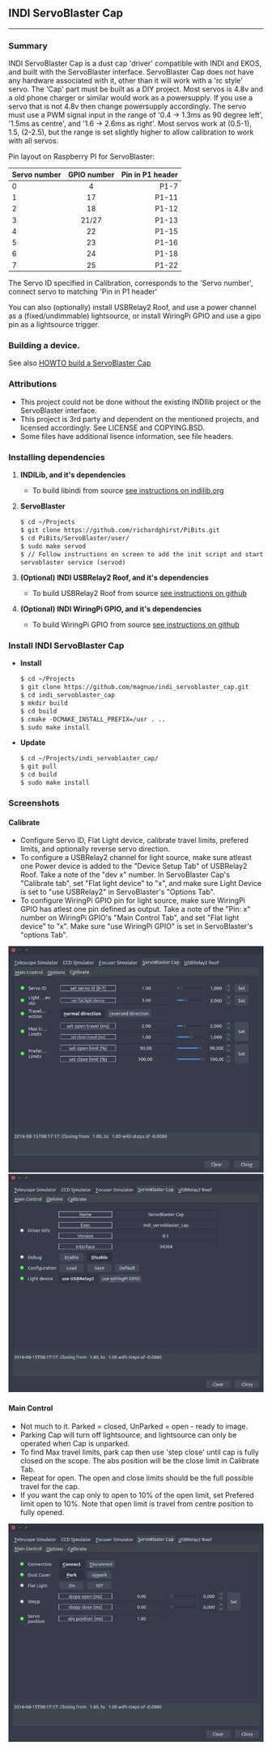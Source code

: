 ## INDI ServoBlaster Cap
------------------------

### Summary
INDI ServoBlaster Cap is a dust cap 'driver' compatible with INDI and EKOS, and built with the ServoBlaster interface.
ServoBlaster Cap does not have any hardware associated with it, other than it will work with a 'rc style' servo. The 'Cap' part must be built as a DIY project. Most servos is 4.8v and a old phone charger or similar would work as a powersupply. If you use a servo that is not 4.8v then change powersupply accordingly. The servo must use a PWM signal input in the range of '0.4 -> 1.3ms as 90 degree left', '1.5ms as centre', and '1.6 -> 2.6ms as right'. Most servos work at (0.5-1), 1.5, (2-2.5), but the range is set slightly higher to allow calibration to work with all servos.

Pin layout on Raspberry PI for ServoBlaster:

Servo number  | GPIO number   | Pin in P1 header |
 ------------ | :-----------: | -----------:     |
0             | 4             | P1-7             |
1             | 17            | P1-11            |
2             | 18            | P1-12            |
3             | 21/27         | P1-13            |
4             | 22            | P1-15            |
5             | 23            | P1-16            |
6             | 24            | P1-18            |
7             | 25            | P1-22            |

The Servo ID specified in Calibration, corresponds to the 'Servo number', connect servo to matching 'Pin in P1 header'

You can also (optionally) install USBRelay2 Roof, and use a power channel as a (fixed/undimmable) lightsource, or install WiringPi GPIO and use a gipo pin as a lightsource trigger.

### Building a device.
See also [HOWTO build a ServoBlaster Cap](BUILDING_DEVICE.md "HOWTO on building a device")

### Attributions
* This project could not be done without the existing INDIlib project or the ServoBlaster interface.
* This project is 3rd party and dependent on the mentioned projects, and licensed accordingly. See LICENSE and COPYING.BSD.
* Some files have additional lisence information, see file headers.

### Installing dependencies
1. **INDILib, and it's dependencies**
    * To build libindi from source [see instructions on indilib.org](http://www.indilib.org/forum/general/210-howto-building-latest-libindi-ekos.html "Link to build libindi")

2. **ServoBlaster**
    ```
    $ cd ~/Projects
    $ git clone https://github.com/richardghirst/PiBits.git
    $ cd PiBits/ServoBlaster/user/
    $ sudo make servod
    $ // Follow instructions on screen to add the init script and start servoblaster service (servod)
    ```

3. **(Optional) INDI USBRelay2 Roof, and it's dependencies**
    * To build USBRelay2 Roof from source [see instructions on github](http://github.com/magnue/indi_usbrelay2_roof "Link to build USBRelay2 Roof")

4. **(Optional) INDI WiringPi GPIO, and it's dependencies**
    * To build WiringPi GPIO from source [see instructions on github](http://github.com/magnue/indi_wiringpi_gpio "Link to build WiringPi GPIO")

### Install INDI ServoBlaster Cap
* **Install**
    ```
    $ cd ~/Projects
    $ git clone https://github.com/magnue/indi_servoblaster_cap.git
    $ cd indi_servoblaster_cap
    $ mkdir build
    $ cd build
    $ cmake -DCMAKE_INSTALL_PREFIX=/usr . ..
    $ sudo make install
    ```
* **Update**
    ```
    $ cd ~/Projects/indi_servoblaster_cap/
    $ git pull
    $ cd build
    $ sudo make install
    ```

### Screenshots

#### Calibrate
* Configure Servo ID, Flat Light device, calibrate travel limits, prefered limits, and optionally reverse servo direction.
* To configure a USBRelay2 channel for light source, make sure atleast one Power device is added to the "Device Setup Tab" of USBRelay2 Roof. Take a note of the "dev x" number. In ServoBlaster Cap's "Calibrate tab", set "Flat light device" to "x", and make sure Light Device is set to "use USBRelay2" in ServoBlaster's "Options Tab".
* To configure WiringPi GPIO pin for light source, make sure WiringPi GPIO has atlest one pin defined as output. Take a note of the "Pin: x" number on WiringPi GPIO's "Main Control Tab", and set "Flat light device" to "x". Make sure "use WiringPi GPIO" is set in ServoBlaster's "options Tab".

![Calibrate tab image](doc/cap-calibrate.jpg)
![Options tab image](doc/cap-options.jpg)

#### Main Control
* Not much to it. Parked = closed, UnParked = open - ready to image.
* Parking Cap will turn off lightsource, and lightsource can only be operated when Cap is unparked.
* To find Max travel limits, park cap then use 'step close' until cap is fully closed on the scope. The abs position will be the close limit in Calibrate Tab.
* Repeat for open. The open and close limits should be the full possible travel for the cap.
* If you want the cap only to open to 10% of the open limit, set Prefered limit open to 10%. Note that open limit is travel from centre position to fully opened.

![Main tab image](doc/cap-main.jpg)
